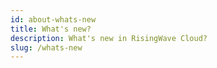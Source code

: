 ```yaml
---
id: about-whats-new
title: What's new?
description: What's new in RisingWave Cloud?
slug: /whats-new
---
```


